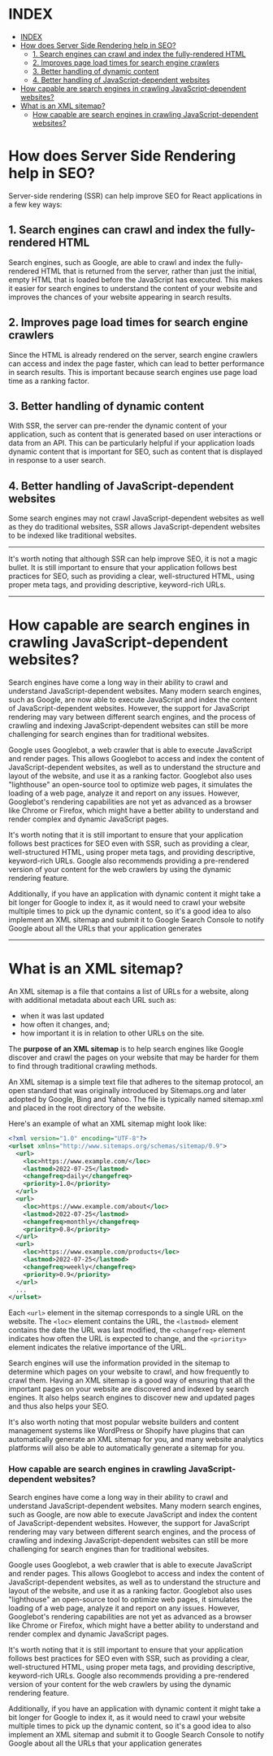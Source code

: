 # INDEX

- [INDEX](#index)
- [How does Server Side Rendering help in SEO?](#how-does-server-side-rendering-help-in-seo)
  - [1. Search engines can crawl and index the fully-rendered HTML](#1-search-engines-can-crawl-and-index-the-fully-rendered-html)
  - [2. Improves page load times for search engine crawlers](#2-improves-page-load-times-for-search-engine-crawlers)
  - [3. Better handling of dynamic content](#3-better-handling-of-dynamic-content)
  - [4. Better handling of JavaScript-dependent websites](#4-better-handling-of-javascript-dependent-websites)
- [How capable are search engines in crawling JavaScript-dependent websites?](#how-capable-are-search-engines-in-crawling-javascript-dependent-websites)
- [What is an XML sitemap?](#what-is-an-xml-sitemap)
    - [How capable are search engines in crawling JavaScript-dependent websites?](#how-capable-are-search-engines-in-crawling-javascript-dependent-websites-1)

# How does Server Side Rendering help in SEO?

Server-side rendering (SSR) can help improve SEO for React applications in a few key ways:

## 1. Search engines can crawl and index the fully-rendered HTML

Search engines, such as Google, are able to crawl and index the fully-rendered HTML that is returned from the server, rather than just the initial, empty HTML that is loaded before the JavaScript has executed. This makes it easier for search engines to understand the content of your website and improves the chances of your website appearing in search results.

## 2. Improves page load times for search engine crawlers

Since the HTML is already rendered on the server, search engine crawlers can access and index the page faster, which can lead to better performance in search results. This is important because search engines use page load time as a ranking factor.

## 3. Better handling of dynamic content

With SSR, the server can pre-render the dynamic content of your application, such as content that is generated based on user interactions or data from an API. This can be particularly helpful if your application loads dynamic content that is important for SEO, such as content that is displayed in response to a user search.

## 4. Better handling of JavaScript-dependent websites

Some search engines may not crawl JavaScript-dependent websites as well as they do traditional websites, SSR allows JavaScript-dependent websites to be indexed like traditional websites.

---

It's worth noting that although SSR can help improve SEO, it is not a magic bullet. It is still important to ensure that your application follows best practices for SEO, such as providing a clear, well-structured HTML, using proper meta tags, and providing descriptive, keyword-rich URLs.

---

# How capable are search engines in crawling JavaScript-dependent websites?

Search engines have come a long way in their ability to crawl and understand JavaScript-dependent websites. Many modern search engines, such as Google, are now able to execute JavaScript and index the content of JavaScript-dependent websites. However, the support for JavaScript rendering may vary between different search engines, and the process of crawling and indexing JavaScript-dependent websites can still be more challenging for search engines than for traditional websites.

Google uses Googlebot, a web crawler that is able to execute JavaScript and render pages. This allows Googlebot to access and index the content of JavaScript-dependent websites, as well as to understand the structure and layout of the website, and use it as a ranking factor. Googlebot also uses "lighthouse" an open-source tool to optimize web pages, it simulates the loading of a web page, analyze it and report on any issues. However, Googlebot's rendering capabilities are not yet as advanced as a browser like Chrome or Firefox, which might have a better ability to understand and render complex and dynamic JavaScript pages.

It's worth noting that it is still important to ensure that your application follows best practices for SEO even with SSR, such as providing a clear, well-structured HTML, using proper meta tags, and providing descriptive, keyword-rich URLs. Google also recommends providing a pre-rendered version of your content for the web crawlers by using the dynamic rendering feature.

Additionally, if you have an application with dynamic content it might take a bit longer for Google to index it, as it would need to crawl your website multiple times to pick up the dynamic content, so it's a good idea to also implement an XML sitemap and submit it to Google Search Console to notify Google about all the URLs that your application generates

---

# What is an XML sitemap?

An XML sitemap is a file that contains a list of URLs for a website, along with additional metadata about each URL such as:
- when it was last updated
- how often it changes, and; 
- how important it is in relation to other URLs on the site. 

The **purpose of an XML sitemap** is to help search engines like Google discover and crawl the pages on your website that may be harder for them to find through traditional crawling methods.

An XML sitemap is a simple text file that adheres to the sitemap protocol, an open standard that was originally introduced by Sitemaps.org and later adopted by Google, Bing and Yahoo. The file is typically named sitemap.xml and placed in the root directory of the website.

Here's an example of what an XML sitemap might look like:

```xml
<?xml version="1.0" encoding="UTF-8"?>
<urlset xmlns="http://www.sitemaps.org/schemas/sitemap/0.9">
  <url>
    <loc>https://www.example.com/</loc>
    <lastmod>2022-07-25</lastmod>
    <changefreq>daily</changefreq>
    <priority>1.0</priority>
  </url>
  <url>
    <loc>https://www.example.com/about</loc>
    <lastmod>2022-07-25</lastmod>
    <changefreq>monthly</changefreq>
    <priority>0.8</priority>
  </url>
  <url>
    <loc>https://www.example.com/products</loc>
    <lastmod>2022-07-25</lastmod>
    <changefreq>weekly</changefreq>
    <priority>0.9</priority>
  </url>
  ...
</urlset>
```

Each `<url>` element in the sitemap corresponds to a single URL on the website. The `<loc>` element contains the URL, the `<lastmod>` element contains the date the URL was last modified, the `<changefreq>` element indicates how often the URL is expected to change, and the `<priority>` element indicates the relative importance of the URL.

Search engines will use the information provided in the sitemap to determine which pages on your website to crawl, and how frequently to crawl them. Having an XML sitemap is a good way of ensuring that all the important pages on your website are discovered and indexed by search engines. It also helps search engines to discover new and updated pages and thus also helps your SEO.

It's also worth noting that most popular website builders and content management systems like WordPress or Shopify have plugins that can automatically generate an XML sitemap for you, and many website analytics platforms will also be able to automatically generate a sitemap for you.


### How capable are search engines in crawling JavaScript-dependent websites?

Search engines have come a long way in their ability to crawl and understand JavaScript-dependent websites. Many modern search engines, such as Google, are now able to execute JavaScript and index the content of JavaScript-dependent websites. However, the support for JavaScript rendering may vary between different search engines, and the process of crawling and indexing JavaScript-dependent websites can still be more challenging for search engines than for traditional websites.

Google uses Googlebot, a web crawler that is able to execute JavaScript and render pages. This allows Googlebot to access and index the content of JavaScript-dependent websites, as well as to understand the structure and layout of the website, and use it as a ranking factor. Googlebot also uses "lighthouse" an open-source tool to optimize web pages, it simulates the loading of a web page, analyze it and report on any issues. However, Googlebot's rendering capabilities are not yet as advanced as a browser like Chrome or Firefox, which might have a better ability to understand and render complex and dynamic JavaScript pages.

It's worth noting that it is still important to ensure that your application follows best practices for SEO even with SSR, such as providing a clear, well-structured HTML, using proper meta tags, and providing descriptive, keyword-rich URLs. Google also recommends providing a pre-rendered version of your content for the web crawlers by using the dynamic rendering feature.

Additionally, if you have an application with dynamic content it might take a bit longer for Google to index it, as it would need to crawl your website multiple times to pick up the dynamic content, so it's a good idea to also implement an XML sitemap and submit it to Google Search Console to notify Google about all the URLs that your application generates